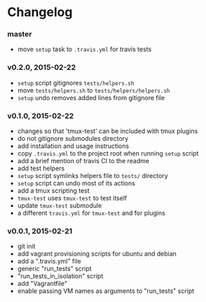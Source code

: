 # Changelog

### master
- move `setup` task to `.travis.yml` for travis tests

### v0.2.0, 2015-02-22
- `setup` script gitignores `tests/helpers.sh`
- move `tests/helpers.sh` to `tests/helpers/helpers.sh`
- `setup` undo removes added lines from gitignore file

### v0.1.0, 2015-02-22
- changes so that 'tmux-test' can be included with tmux plugins
- do not gitignore submodules directory
- add installation and usage instructions
- copy `.travis.yml` to the project root when running `setup` script
- add a brief mention of travis CI to the readme
- add test helpers
- `setup` script symlinks helpers file to `tests/` directory
- `setup` script can undo most of its actions
- add a tmux scripting test
- `tmux-test` uses `tmux-test` to test itself
- update `tmux-test` submodule
- a different `travis.yml` for `tmux-test` and for plugins

### v0.0.1, 2015-02-21
- git init
- add vagrant provisioning scripts for ubuntu and debian
- add a ".travis.yml" file
- generic "run_tests" script
- "run_tests_in_isolation" script
- add "Vagrantfile"
- enable passing VM names as arguments to "run_tests" script
